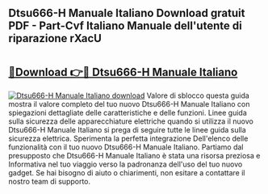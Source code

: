 ## Dtsu666-H Manuale Italiano Download gratuit PDF - Part-Cvf Italiano Manuale dell'utente di riparazione rXacU

# <h2><a href="http://dfbmqqq.blite.top/?on=Dtsu666-H+Manuale+Italiano">🔗Download 👉🔴 Dtsu666-H Manuale Italiano</a></h2>

[![Dtsu666-H Manuale Italiano download](https://i.imgur.com/lujVjoI.png)](http://dfbmqqq.blite.top/?on=Dtsu666-H+Manuale+Italiano)
Valore di sblocco questa guida mostra il valore completo del tuo nuovo Dtsu666-H Manuale Italiano con spiegazioni dettagliate delle caratteristiche e delle funzioni. Linee guida sulla sicurezza delle apparecchiature elettriche quando si utilizza il nuovo Dtsu666-H Manuale Italiano si prega di seguire tutte le linee guida sulla sicurezza elettrica. Sperimenta la perfetta integrazione Dell'elenco delle funzionalità con il tuo nuovo Dtsu666-H Manuale Italiano. Partiamo dal presupposto che Dtsu666-H Manuale Italiano è stata una risorsa preziosa e Informativa nel tuo viaggio verso la padronanza dell'uso del tuo nuovo gadget. Se hai bisogno di aiuto o chiarimenti, non esitare a contattare il nostro team di supporto.
